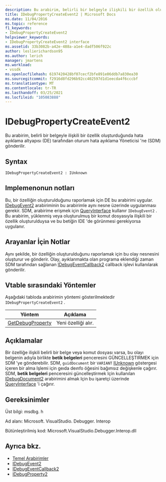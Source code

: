 ```yaml
---
description: Bu arabirim, belirli bir belgeyle ilişkili bir özellik oluşturduğunda hata ayıklama altyapısı (DE) tarafından oturum hata ayıklama Yöneticisi 'ne (SDM) gönderilir.
title: IDebugPropertyCreateEvent2 | Microsoft Docs
ms.date: 11/04/2016
ms.topic: reference
f1_keywords:
- IDebugPropertyCreateEvent2
helpviewer_keywords:
- IDebugPropertyCreateEvent2 interface
ms.assetid: 33b3082b-a42e-488a-a1e4-dadf506f922c
author: leslierichardson95
ms.author: lerich
manager: jmartens
ms.workload:
- vssdk
ms.openlocfilehash: 6197420428bf07cecf2bfe891e06ddb7a830ea30
ms.sourcegitcommit: f2916d8fd296b92cc402597d1d1eecda4f6cccbf
ms.translationtype: MT
ms.contentlocale: tr-TR
ms.lasthandoff: 03/25/2021
ms.locfileid: "105083888"
---
```

# <a name="idebugpropertycreateevent2"></a>IDebugPropertyCreateEvent2
Bu arabirim, belirli bir belgeyle ilişkili bir özellik oluşturduğunda hata ayıklama altyapısı (DE) tarafından oturum hata ayıklama Yöneticisi 'ne (SDM) gönderilir.

## <a name="syntax"></a>Syntax

```
IDebugPropertyCreateEvent2 : IUnknown
```

## <a name="notes-for-implementers"></a>Implemenonun notları
 Bu, bir özelliğin oluşturulduğunu raporlamak için DE bu arabirimi uygular. [IDebugEvent2](../../../extensibility/debugger/reference/idebugevent2.md) arabiriminin bu arabirimle aynı nesne üzerinde uygulanması gerekir. SDM, arabirime erişmek için [QueryInterface](/cpp/atl/queryinterface) kullanır `IDebugEvent2` . Bu arabirim, yüklenmiş veya oluşturulmuş bir komut dosyasıyla ilişkili bir özellik oluşturulduysa ve bu betiğin IDE 'de görünmesi gerekiyorsa uygulanır.

## <a name="notes-for-callers"></a>Arayanlar İçin Notlar
 Aynı şekilde, bir özelliğin oluşturulduğunu raporlamak için bu olay nesnesini oluşturur ve gönderir. Olay, ayıklanmakta olan programa eklendiği zaman SDM tarafından sağlanan [IDebugEventCallback2](../../../extensibility/debugger/reference/idebugeventcallback2.md) callback işlevi kullanılarak gönderilir.

## <a name="methods-in-vtable-order"></a>Vtable sırasındaki Yöntemler
 Aşağıdaki tabloda arabirimin yöntemi gösterilmektedir `IDebugPropertyCreateEvent2` .

|Yöntem|Açıklama|
|------------|-----------------|
|[GetDebugProperty](../../../extensibility/debugger/reference/idebugpropertycreateevent2-getdebugproperty.md)|Yeni özelliği alır.|

## <a name="remarks"></a>Açıklamalar
 Bir özelliğe ilişkili belirli bir belge veya komut dosyası varsa, bu olayı belgenin adıyla birlikte **betik belgeleri** penceresini GÜNCELLEŞTIRMEK için SDM 'ye gönderebilir. SDM, [](../../../extensibility/debugger/reference/idebugproperty2-getextendedinfo.md) `guidDocument` bir `VARIANT` [IUnknown](/cpp/atl/iunknown) göstergesi içeren bir alma Işlemi için geıda deınfo öğesini bağımsız değişkenle çağırır. SDM, **betik belgeleri** penceresini güncelleştirmek Için kullanılan [IDebugDocument2](../../../extensibility/debugger/reference/idebugdocument2.md) arabirimini almak Için bu işaretçi üzerinde [QueryInterface](/cpp/atl/queryinterface) 'i çağırır.

## <a name="requirements"></a>Gereksinimler
 Üst bilgi: msdbg. h

 Ad alanı: Microsoft. VisualStudio. Debugger. Interop

 Bütünleştirilmiş kod: Microsoft.VisualStudio.Debugger.Interop.dll

## <a name="see-also"></a>Ayrıca bkz.
- [Temel Arabirimler](../../../extensibility/debugger/reference/core-interfaces.md)
- [IDebugEvent2](../../../extensibility/debugger/reference/idebugevent2.md)
- [IDebugEventCallback2](../../../extensibility/debugger/reference/idebugeventcallback2.md)
- [IDebugProperty2](../../../extensibility/debugger/reference/idebugproperty2.md)
